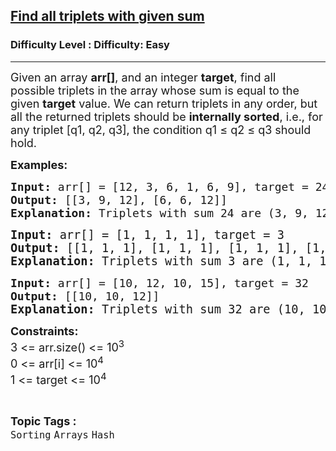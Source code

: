<h2><a href="https://www.geeksforgeeks.org/problems/find-all-triplets-with-given-sum/1?itm_source=geeksforgeeks&itm_medium=article&itm_campaign=practice_card">Find all triplets with given sum</a></h2><h3>Difficulty Level : Difficulty: Easy</h3><hr><div class="problems_problem_content__Xm_eO"><p><span style="font-size: 18px;">Given an array&nbsp;<strong>arr[]</strong>, and an integer&nbsp;<strong>target</strong>, find all possible&nbsp;triplets in the array whose sum is equal to the given&nbsp;<strong>target</strong>&nbsp;value. We can return triplets in any order, but all the returned triplets should be&nbsp;<strong>internally sorted</strong>, i.e., for any triplet [q1, q2, q3], the condition q1 ≤ q2 ≤ q3 should hold.</span></p>
<p><strong style="font-size: 18px;">Examples:</strong></p>
<pre><span style="font-size: 18px;"><strong>Input: </strong></span><span style="font-size: 18px;">arr[] = [12, 3, 6, 1, 6, 9], target = 24 </span><span style="font-size: 18px;">
<strong>Output: </strong>[[3, 9, 12], [6, 6, 12]]<strong>
Explanation: </strong></span><span style="font-size: 18px;">Triplets with sum 24 are (3, 9, 12) and (6, 6, 12). </span></pre>
<pre><span style="font-size: 14pt;"><strong>Input: </strong>arr[] = [1, 1, 1, 1], target = 3
<strong>Output: </strong>[[1, 1, 1], [1, 1, 1], [1, 1, 1], [1, 1, 1]]<strong>
Explanation: </strong></span><span style="font-size: 18.6667px;">Triplets with sum 3 are (1, 1, 1), (1, 1, 1), (1, 1, 1) and (1, 1, 1). </span></pre>
<pre><span style="font-size: 18px;"><strong>Input: </strong>arr[] = [10, 12, 10, 15],</span><span style="font-size: 18px;"> target = 32</span><span style="font-size: 18px;">
<strong>Output: </strong>[[10, 10, 12]]</span><span style="font-size: 14pt;"><strong>
Explanation: </strong></span><span style="font-size: 18.6667px;">Triplets with sum 32 are (10, 10, 12).</span></pre>
<p><span style="font-size: 18px;"><strong>Constraints:<br></strong>3 &lt;= arr.size() &lt;= 10<sup>3</sup><strong><br></strong></span><span style="font-size: 18px;">0 &lt;= arr[i]&nbsp;</span><span style="font-size: 18px;">&lt;= 10<sup>4</sup></span><span style="font-size: 18px;"><br></span><span style="font-size: 18px;">1 &lt;= target &lt;= 10<sup>4</sup></span></p></div><br><p><span style=font-size:18px><strong>Topic Tags : </strong><br><code>Sorting</code>&nbsp;<code>Arrays</code>&nbsp;<code>Hash</code>&nbsp;